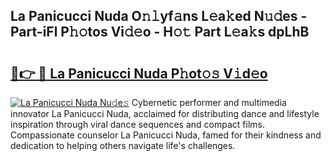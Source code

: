 ## La Panicucci Nuda O𝚗𝚕yf𝚊ns L𝚎a𝚔ed N𝚞𝚍es - Part-iFl P𝚑𝚘tos Vi𝚍𝚎o - H𝚘𝚝 Part L𝚎a𝚔s dpLhB

# <h2><a href="http://kf5bbvo.oniu.top/?m=La+Panicucci+Nuda">🔗👉 🔴 La Panicucci Nuda P𝚑ot𝚘𝚜 V𝚒d𝚎o</a></h2>

[![La Panicucci Nuda Nu𝚍e𝚜](https://i.imgur.com/0qMVB7G.gif)](http://kf5bbvo.oniu.top/?m=La+Panicucci+Nuda)
Cybernetic performer and multimedia innovator La Panicucci Nuda, acclaimed for distributing dance and lifestyle inspiration through viral dance sequences and compact films. Compassionate counselor La Panicucci Nuda, famed for their kindness and dedication to helping others navigate life's challenges.  
